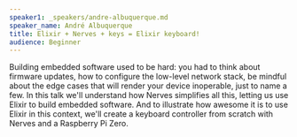 ```yaml
---
speaker1: _speakers/andre-albuquerque.md
speaker_name: André Albuquerque
title: Elixir + Nerves + keys = Elixir keyboard!
audience: Beginner
---
```


Building embedded software used to be hard: you had to think about firmware updates, how to configure the low-level network stack, be mindful about the edge cases that will render your device inoperable, just to name a few. In this talk we'll understand how Nerves simplifies all this, letting us use Elixir to build embedded software. And to illustrate how awesome it is to use Elixir in this context, we'll create a keyboard controller from scratch with Nerves and a Raspberry Pi Zero.
